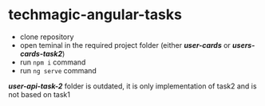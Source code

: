 # techmagic-angular-tasks

- clone repository
- open teminal in the required project folder (either ***user-cards*** or ***users-cards-task2***)
- run ```npm i``` command
- run ```ng serve``` command

***user-api-task-2*** folder is outdated, it is only implementation of task2 and is not based on task1
